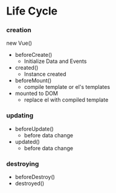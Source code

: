 # Life Cycle #
### creation ###
new Vue()  
* beforeCreate()  
    *  Initialize Data and Events
* created()
    * Instance created
* beforeMount()
    * compile template or el's templates  
* mounted to DOM
    * replace el with compiled template
    
### updating ###   
* beforeUpdate()
    * before data change 
* updated()
    * before data change 
 
### destroying ###   
* beforeDestroy()
* destroyed()